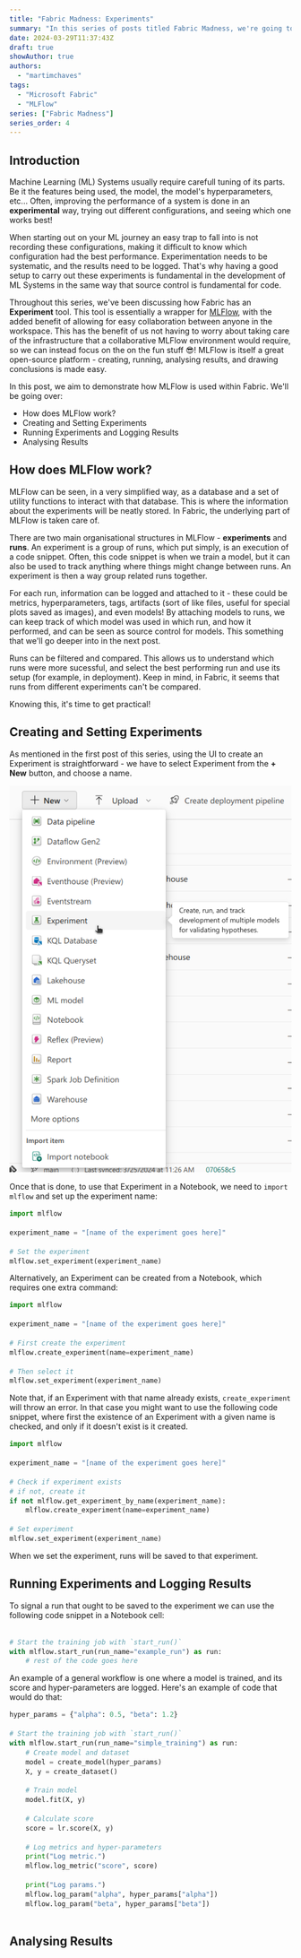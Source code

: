 ```yaml
---
title: "Fabric Madness: Experiments"
summary: "In this series of posts titled Fabric Madness, we're going to be diving deep into some of the most interesting features of Microsoft Fabric, for an end-to-end demonstration of how to train and use a machine learning model."
date: 2024-03-29T11:37:43Z
draft: true
showAuthor: true
authors:
  - "martimchaves"
tags:
  - "Microsoft Fabric"
  - "MLFlow"
series: ["Fabric Madness"]
series_order: 4
---
```


## Introduction

Machine Learning (ML) Systems usually require carefull tuning of its parts. Be it the features being used, the model, the model's hyperparameters, etc... Often, improving the performance of a system is done in an **experimental** way, trying out different configurations, and seeing which one works best! 

When starting out on your ML journey an easy trap to fall into is not recording these configurations, making it difficult to know which configuration had the best performance. Experimentation needs to be systematic, and the results need to be logged. That's why having a good setup to carry out these experiments is fundamental in the development of ML Systems in the same way that source control is fundamental for code.

Throughout this series, we've been discussing how Fabric has an **Experiment** tool. This tool is essentially a wrapper for [MLFlow](https://mlflow.org/), with the added benefit of allowing for easy collaboration between anyone in the workspace. This has the benefit of us not having to worry about taking care of the infrastructure that a collaborative MLFlow environment would require, so we can instead focus on the on the fun stuff 😎! MLFlow is itself a great open-source platform - creating, running, analysing results, and drawing conclusions is made easy.

In this post, we aim to demonstrate how MLFlow is used within Fabric. We'll be going over:
- How does MLFlow work?
- Creating and Setting Experiments
- Running Experiments and Logging Results
- Analysing Results

## How does MLFlow work?

MLFlow can be seen, in a very simplified way, as a database and a set of utility functions to interact with that database. This is where the information about the experiments will be neatly stored. In Fabric, the underlying part of MLFlow is taken care of.

There are two main organisational structures in MLFlow - **experiments** and **runs**. An experiment is a group of runs, which put simply, is an execution of a code snippet. Often, this code snippet is when we train a model, but it can also be used to track anything where things might change between runs. An experiment is then a way group related runs together.

For each run, information can be logged and attached to it - these could be metrics, hyperparameters, tags, artifacts (sort of like files, useful for special plots saved as images), and even models! By attaching models to runs, we can keep track of which model was used in which run, and how it performed, and can be seen as source control for models. This something that we'll go deeper into in the next post.

Runs can be filtered and compared. This allows us to understand which runs were more sucessful, and select the best performing run and use its setup (for example, in deployment).
Keep in mind, in Fabric, it seems that runs from different experiments can't be compared.

Knowing this, it's time to get practical!

## Creating and Setting Experiments

As mentioned in the first post of this series, using the UI to create an Experiment is straightforward - we have to select Experiment from the **+ New** button, and choose a name.

![Creating an Experiment using the UI. Shows mouse hovering experiment, with + New dropdown open](./images/exp-1.png "Fig. 1 - Creating an Experiment using the UI")

Once that is done, to use that Experiment in a Notebook, we need to `import mlflow` and set up the experiment name:
```python
import mlflow

experiment_name = "[name of the experiment goes here]"

# Set the experiment
mlflow.set_experiment(experiment_name)
```

Alternatively, an Experiment can be created from a Notebook, which requires one extra command:
```python
import mlflow

experiment_name = "[name of the experiment goes here]"

# First create the experiment
mlflow.create_experiment(name=experiment_name)

# Then select it
mlflow.set_experiment(experiment_name)
```

Note that, if an Experiment with that name already exists, `create_experiment` will throw an error. In that case you might want to use the following code snippet, where first the existence of an Experiment with a given name is checked, and only if it doesn't exist is it created.

```python
import mlflow

experiment_name = "[name of the experiment goes here]"

# Check if experiment exists
# if not, create it
if not mlflow.get_experiment_by_name(experiment_name):
    mlflow.create_experiment(name=experiment_name)

# Set experiment
mlflow.set_experiment(experiment_name)
```

When we set the experiment, runs will be saved to that experiment.

## Running Experiments and Logging Results

To signal a run that ought to be saved to the experiment we can use the following code snippet in a Notebook cell:

```python

# Start the training job with `start_run()`
with mlflow.start_run(run_name="example_run") as run:
    # rest of the code goes here

```

An example of a general workflow is one where a model is trained, and its score and hyper-parameters are logged. Here's an example of code that would do that:


```python
hyper_params = {"alpha": 0.5, "beta": 1.2}

# Start the training job with `start_run()`
with mlflow.start_run(run_name="simple_training") as run:
	# Create model and dataset
	model = create_model(hyper_params)
	X, y = create_dataset()
	
	# Train model
	model.fit(X, y)

	# Calculate score
	score = lr.score(X, y)

	# Log metrics and hyper-parameters
	print("Log metric.")
	mlflow.log_metric("score", score)

	print("Log params.")
	mlflow.log_param("alpha", hyper_params["alpha"])
	mlflow.log_param("beta", hyper_params["beta"])
		
```

## Analysing Results
